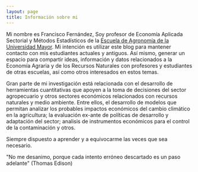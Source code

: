 ```yaml
---
layout: page
title: Información sobre mi
---
```


Mi nombre es Francisco Fernández, Soy profesor de Economía Aplicada Sectorial y Métodos Estadísticos de la [Escuela de Agronomía de la Universidad Mayor](https://www.umayor.cl/um/carreras/agronomia-santiago/10000). Mi intención es utilizar este blog para mantener contacto con mis estudiantes actuales y antiguos. Así mismo, generar un espacio para compartir ideas, información y datos relacionados a la Economía Agraria y de los Recursos Naturales con profesores y estudiantes de otras escuelas, así como otros interesados en estos temas. 

Gran parte de mi investigación está relacionada con el desarrollo de herramientas cuantitativas que apoyen a la toma de decisiones del sector agropecuario y otros sectores económicos relacionados con recursos naturales y medio ambiente. Entre ellos, el desarrollo de modelos que permitan analizar los probables impactos económicos del cambio climático en la agricultura; la evaluación ex-ante de políticas de desarrollo y adaptación del sector; analisis de instrumentos económicos para el control de la contaminación y otros.

Siempre dispuesto a aprender y a equivocarme las veces que sea necesario.

 "No me desanimo, porque cada intento erróneo descartado es un paso adelante" (Thomas Edison)




